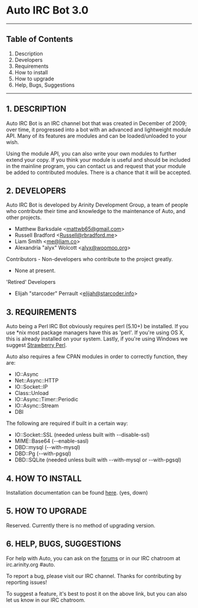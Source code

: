 Auto IRC Bot 3.0
============================================================
------------------------------------------------------------

## Table of Contents
1.   Description
2.   Developers
3.   Requirements
4.   How to install
5.   How to upgrade
6.   Help, Bugs, Suggestions

------------------------------------------------------------
## 1. DESCRIPTION

Auto IRC Bot is an IRC channel bot that was created in
December of 2009; over time, it progressed into a bot with an
advanced and lightweight module API. Many of its features
are modules and can be loaded/unloaded to your wish.

Using the module API, you can also write your own modules to
further extend your copy.  If you think your module is useful
and should be included in the mainline program, you can
contact us and request that your module be added to
contributed modules. There is a chance that it will be accepted.


## 2. DEVELOPERS

Auto IRC Bot is developed by Arinity Development Group, a team
of people who contribute their time and knowledge to the
maintenance of Auto, and other projects.

+ Matthew Barksdale &lt;mattwb65@gmail.com&gt;
+ Russell Bradford &lt;Russell@rbradford.me&gt;
+ Liam Smith &lt;me@liam.co&gt;
+ Alexandria "alyx" Wolcott &lt;alyx@woomoo.org&gt;


Contributors - Non-developers who contribute to the project
greatly.

+ None at present.

'Retired' Developers 

+ Elijah "starcoder" Perrault &lt;elijah@starcoder.info&gt;

## 3. REQUIREMENTS
Auto being a Perl IRC Bot obviously requires perl (5.10+) be installed. If you use *nix most package managers have this as 'perl'.
If you're using OS X, this is already installed on your system. Lastly, if you're using Windows we suggest [Strawberry Perl](http://strawberryperl.com/).

Auto also requires a few CPAN modules in order to correctly function, they are:

+ IO::Async
+ Net::Async::HTTP
+ IO::Socket::IP
+ Class::Unload
+ IO::Async::Timer::Periodic
+ IO::Async::Stream
+ DBI

The following are required if built in a certain way:
+ IO::Socket::SSL (needed unless built with --disable-ssl)
+ MIME::Base64 (--enable-sasl)
+ DBD::mysql (--with-mysql)
+ DBD::Pg (--with-pgsql)
+ DBD::SQLite (needed unless built with --with-mysql or --with-pgsql)

## 4. HOW TO INSTALL
Installation documentation can be found [here](http://wiki.xelhua.org/index.php/Auto:Installation_guide). (yes, down)


## 5. HOW TO UPGRADE

Reserved. Currently there is no method of upgrading version.


## 6. HELP, BUGS, SUGGESTIONS

For help with Auto, you can ask on the [forums](http://forums.xelhua.org) or in our IRC chatroom at irc.arinity.org
&#35;auto.

To report a bug, please visit our IRC channel.
Thanks for contributing by reporting issues!

To suggest a feature, it's best to post it on the above link,
but you can also let us know in our IRC chatroom.

